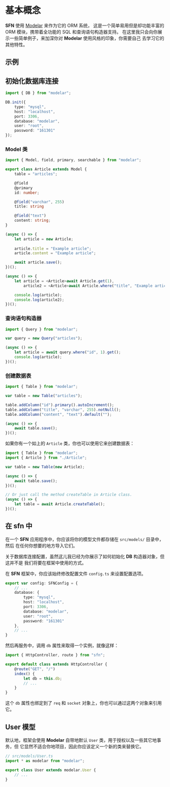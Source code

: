 <!-- title: ORM 模型; order: 5 -->
# 基本概念

**SFN** 使用 [Modelar](https://github.com/hyurl/modelar) 来作为它的 ORM 系统， 
这是一个简单易用但是却功能丰富的 ORM 模块，携带着全功能的 SQL 和查询语句构造器支持。
在这里我只会向你展示一些简单例子，来加深你对 **Modelar** 使用风格的印象，你需要自己
去学习它的其他特性。

## 示例

## 初始化数据库连接

```typescript
import { DB } from "modelar";

DB.init({
    type: "mysql",
    host: "localhost",
    port: 3306,
    database: "modelar",
    user: "root",
    password: "161301"
});
```

### Model 类

```typescript
import { Model, field, primary, searchable } from "modelar";

export class Article extends Model {
    table = "articles";

    @field
    @primary
    id: number;

    @field("varchar", 255)
    title: string

    @field("text")
    content: string;
}

(async () => {
    let article = new Article;
    
    article.title = "Example article";
    article.content = "Example article";

    await article.save();
})();

(async () => {
    let article = <Article>await Article.get(1),
        article2 = <Article>await Article.where("title", "Example article").get();

    console.log(article);
    console.log(article2);
})();
```

### 查询语句构造器

```typescript
import { Query } from "modelar";

var query = new Query("articles");

(async () => {
    let article = await query.where("id", 1).get();
    console.log(article);
})();
```

### 创建数据表

```typescript
import { Table } from "modelar";

var table = new Table("articles");

table.addColumn("id").primary().autoIncrement();
table.addColumn("title", "varchar", 255).notNull();
table.addColumn("content", "text").default("");

(async () => {
    await table.save();
})();
```

如果你有一个如上的 `Article` 类，你也可以使用它来创建数据表：

```typescript
import { Table } from "modelar";
import { Article } from "./Article";

var table = new Table(new Article);

(async () => {
    await table.save();
})();

// Or just call the method createTable in Article class.
(async () => {
    let table = await Article.createTable();
})();
```

## 在 sfn 中

在一个 **SFN** 应用程序中，你应该将你的模型文件都存储在 `src/models/` 目录中，然后
在任何你想要的地方导入它们。

关于数据库连接配置，虽然这儿我已经为你展示了如何初始化 **DB** 构造器对象，但这并不是
我们将要在框架中使用的方式。

在 **SFN** 框架中，你应该始终修改配置文件 `config.ts` 来设置配置选项。

```typescript
export var config: SFNConfig = {
    // ...
    database: {
        type: "mysql",
        host: "localhost",
        port: 3306,
        database: "modelar",
        user: "root",
        password: "161301"
    },
    // ...
}
```

然后再服务中，调用 `db` 属性来取得一个实例，就像这样：

```typescript
import { HttpController, route } from "sfn";

export default class extends HttpController {
    @route("GET", "/")
    index() {
        let db = this.db;
        // ...
    }
}
```

这个 `db` 属性也绑定到了 `req` 和 `socket` 对象上，你也可以通过这两个对象来引用它。 

## User 模型

默认地，框架会使用 **Modelar** 自带地默认 `User` 类，用于授权以及一些其它地事务，但
它显然不适合你地项目，因此你应该定义一个新的类来替换它。

```typescript
// src/models/User.ts
import * as modelar from "modelar";

export class User extends modelar.User {
    // ...
}
```